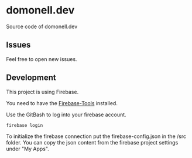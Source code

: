 # domonell.dev
Source code of domonell.dev

## Issues

Feel free to open new issues.

## Development

This project is using Firebase.

You need to have the [Firebase-Tools](https://www.npmjs.com/package/firebase-tools) installed.

Use the GitBash to log into your firebase account.
``` 
firebase login 
```


To initialize the firebase connection put the firebase-config.json in the /src folder.
You can copy the json content from the firebase project settings under "My Apps".
